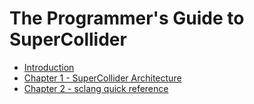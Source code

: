 # The Programmer's Guide to SuperCollider

- [Introduction](ch00-introduction.md)
- [Chapter 1 - SuperCollider Architecture](ch01-supercollider-architecture.md)
- [Chapter 2 - sclang quick reference](ch02-sclang-quick-reference.md)